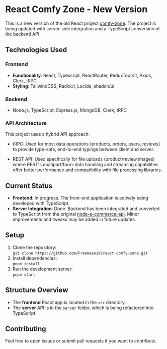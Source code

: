 # React Comfy Zone - New Version

This is a new version of the old React project [comfy-zone](https://github.com/Freemasoid/react-comfy-zone). The project is being updated with server-side integration and a TypeScript conversion of the backend API.

## Technologies Used

### Frontend

- **Functionality**: React, Typescript, ReactRouter, ReduxToolKit, Axios, Clerk, tRPC
- **Styling**: TailwindCSS, RadixUI, Lucide, shadcn/ui

### Backend

- Node.js, TypeScript, Express.js, MongoDB, Clerk, tRPC

### API Architecture

This project uses a hybrid API approach:

- tRPC: Used for most data operations (products, orders, users, reviews) to provide type-safe, end-to-end typings between client and server.

- REST API: Used specifically for file uploads (product/review images) where REST's multipart/form-data handling and streaming capabilities offer better performance and compatibility with file processing libraries.

## Current Status

- **Frontend**: In progress. The front-end application is actively being developed with TypeScript.
- **Server Integration**: Done. Backend has been integrated and converted to TypeScript from the original [node-e-commerce-api](https://github.com/Freemasoid/node-e-commerce-api). Minor improvements and tweaks may be added in future updates.

## Setup

1. Clone the repository:  
   `git clone https://github.com/Freemasoid/react-comfy-zone.git`
2. Install dependencies:  
   `pnpm install`
3. Run the development server:  
   `pnpm start`

## Structure Overview

- The **frontend** React app is located in the `src` directory.
- The **server** API is in the `server` folder, which is being refactored into TypeScript.

## Contributing

Feel free to open issues or submit pull requests if you want to contribute.
